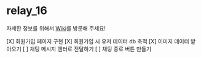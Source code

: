 # relay_16

자세한 정보를 위해서 [Wiki](https://github.com/boostcamp-2020/relay_16/wiki)를 방문해 주세요!

[X] 회원가입 페이지 구현
[X] 회원가입 시 유저 데이터 db 축적
[X] 이미지 데이터 받아오기
[ ] 채팅 메시지 엔터로 전달하기
[ ] 채팅 종료 버튼 만들기
